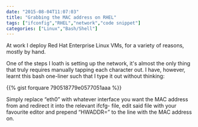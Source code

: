 ```yaml
---
date: "2015-08-04T11:07:03"
title: "Grabbing the MAC address on RHEL"
tags: ["ifconfig","RHEL","network","code snippet"]
categories: ["Linux","Bash/Shell"]
---
```


At work I deploy Red Hat Enterprise Linux VMs, for a variety of reasons, mostly by hand. 
 
One of the steps I loath is setting up the network, it's almost the only thing that truly requires manually tapping each character out. I have, however, learnt this bash one-liner such that I type it out without thinking: 
 
{{% gist forquare 790518779e0577051aaa %}}
 
Simply replace “eth0” with whatever interface you want the MAC address from and redirect it into the relevant ifcfg- file, edit said file with your favourite editor and prepend “HWADDR=” to the line with the MAC address on.
